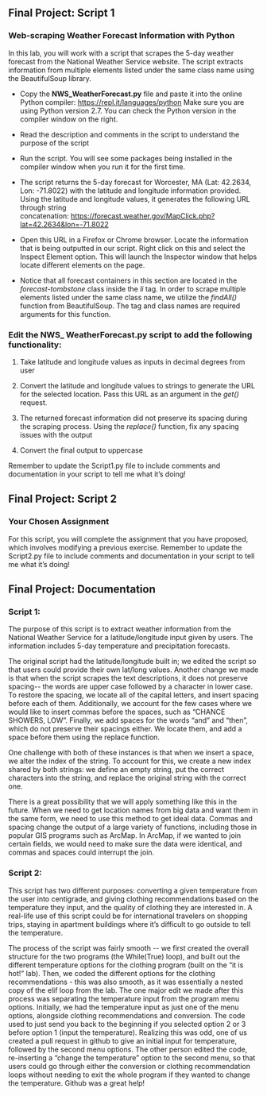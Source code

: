 ## Final Project: Script 1
### Web-scraping Weather Forecast Information with Python
In this lab, you will work with a script that scrapes the 5-day weather forecast from the National Weather Service website. The script extracts information from multiple elements listed under the same class name using the BeautifulSoup library. 

- Copy the **NWS_WeatherForecast.py** file and paste it into the online Python compiler: https://repl.it/languages/python
Make sure you are using Python version 2.7. You can check the Python version in the compiler window on the right.

- Read the description and comments in the script to understand the purpose of the script

- Run the script. You will see some packages being installed in the compiler window when you run it for the first time.

- The script returns the 5-day forecast for Worcester, MA (Lat: 42.2634, Lon: -71.8022) with the latitude and longitude information provided. Using the latitude and longitude values, it generates the following URL through string concatenation: https://forecast.weather.gov/MapClick.php?lat=42.2634&lon=-71.8022

- Open this URL in a Firefox or Chrome browser. Locate the information that is being outputted in our script. Right click on this and select the Inspect Element option. This will launch the Inspector window that helps locate different elements on the page.

- Notice that all forecast containers in this section are located in the _forecast-tombstone_ class inside the _li_ tag. In order to scrape multiple elements listed under the same class name, we utilize the _findAll()_ function from BeautifulSoup. The tag and class names are required arguments for this function.

### Edit the NWS_ WeatherForecast.py script to add the following functionality:
1. Take latitude and longitude values as inputs in decimal degrees from user

2.	Convert the latitude and longitude values to strings to generate the URL for the selected location. Pass this URL as an argument in the _get()_ request.

3.	The returned forecast information did not preserve its spacing during the scraping process. Using the _replace()_ function, fix any spacing issues with the output

4.	Convert the final output to uppercase

Remember to update the Script1.py file to include comments and documentation in your script to tell me what it’s doing!

## Final Project: Script 2
### Your Chosen Assignment
For this script, you will complete the assignment that you have proposed, which involves modifying a previous exercise. Remember to update the Script2.py file to include comments and documentation in your script to tell me what it’s doing!

## Final Project: Documentation

### Script 1:

The purpose of this script is to extract weather information from the National Weather Service for a latitude/longitude input given by users. The information includes 5-day temperature and precipitation forecasts.

The original script had the latitude/longitude built in; we edited the script so that users could provide their own lat/long values. Another change we made is that when the script scrapes the text descriptions, it does not preserve spacing-- the words are upper case followed by a character in lower case. To restore the spacing, we locate all of the capital letters, and insert spacing before each of them. Additionally, we account for the few cases where we would like to insert commas before the spaces, such as “CHANCE SHOWERS, LOW”. Finally, we add spaces for the words “and” and “then”, which do not preserve their spacings either. We locate them, and add a space before them using the replace function.

One challenge with both of these instances is that when we insert a space, we alter the index of the string. To account for this, we create a new index shared by both strings: we define an empty string, put the correct characters into the string, and replace the original string with the correct one.

There is a great possibility that we will apply something like this in the future. When we need to get location names from big data and want them in the same form, we need to use this method to get ideal data. Commas and spacing change the output of a large variety of functions, including those in popular GIS programs such as ArcMap. In ArcMap, if we wanted to join certain fields, we would need to make sure the data were identical, and commas and spaces could interrupt the join.

### Script 2:

This script has two different purposes: converting a given temperature from the user into centigrade, and giving clothing recommendations based on the temperature they input, and the quality of clothing they are interested in. A real-life use of this script could be for international travelers on shopping trips, staying in apartment buildings where it’s difficult to go outside to tell the temperature. 

The process of the script was fairly smooth -- we first created the overall structure for the two programs (the While(True) loop), and built out the different temperature options for the clothing program (built on the “it is hot!” lab). Then, we coded the different options for the clothing recommendations - this was also smooth, as it was essentially a nested copy of the elif loop from the lab.
The one major edit we made after this process was separating the temperature input from the program menu options. Initially, we had the temperature input as just one of the menu options, alongside clothing recommendations and conversion. The code used to just send you back to the beginning if you selected option 2 or 3 before option 1 (input the temperature). Realizing this was odd, one of us created a pull request in github to give an initial input for temperature, followed by the second menu options. The other person edited the code, re-inserting a “change the temperature” option to the second menu, so that users could go through either the conversion or clothing recommendation loops without needing to exit the whole program if they wanted to change the temperature. Github was a great help!

